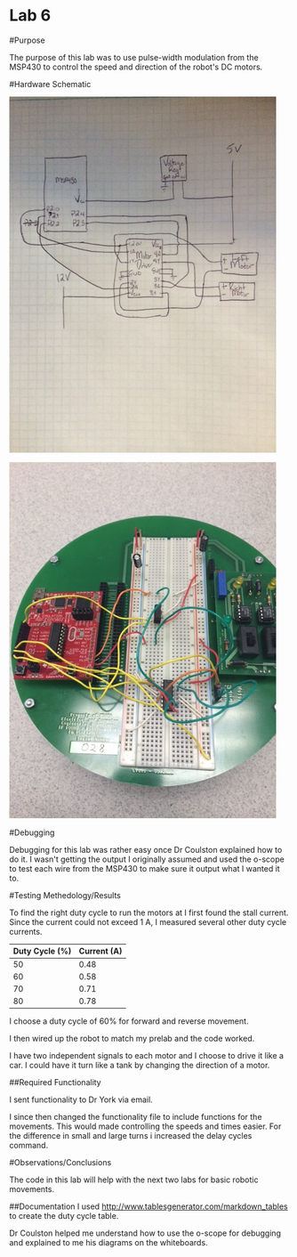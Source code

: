 Lab 6
==================
#Purpose

The purpose of this lab was to use pulse-width modulation from the MSP430 to control the speed and direction of the robot's DC motors.

#Hardware Schematic

![Alt Text](https://github.com/RyanRedhead/Lab6/blob/master/Prelab.JPG?raw=true)

![Alt Text](https://github.com/RyanRedhead/Lab6/blob/master/Robot.JPG?raw=true)

#Debugging

Debugging for this lab was rather easy once Dr Coulston explained how to do it. I wasn't getting the output I originally assumed and used the o-scope to test each wire from the MSP430 to make sure it output what I wanted it to.

#Testing Methedology/Results

To find the right duty cycle to run the motors at I first found the stall current. Since the current could not exceed 1 A, I measured several other duty cycle currents.

| Duty Cycle (%)  |  Current (A) |
|---|---|
| 50  |  0.48 |
| 60  |  0.58 |
| 70  |  0.71 |
| 80  |  0.78 |


I choose a duty cycle of 60% for forward and reverse movement.

I then wired up the robot to match my prelab and the code worked.

I have two independent signals to each motor and I choose to drive it like a car. I could have it turn like a tank by changing the direction of a motor.

##Required Functionality

I sent functionality to Dr York via email.

I since then changed the functionality file to include functions for the movements. This would made controlling the speeds and times easier. For the difference in small and large turns i increased the delay cycles command.

#Observations/Conclusions

The code in this lab will help with the next two labs for basic robotic movements.

##Documentation
I used http://www.tablesgenerator.com/markdown_tables to create the duty cycle table.

Dr Coulston helped me understand how to use the o-scope for debugging and explained to me his diagrams on the whiteboards.

